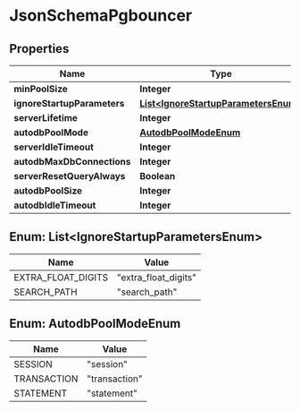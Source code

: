 # JsonSchemaPgbouncer

## Properties
Name | Type | Description | Notes
------------ | ------------- | ------------- | -------------
**minPoolSize** | **Integer** |  |  [optional]
**ignoreStartupParameters** | [**List&lt;IgnoreStartupParametersEnum&gt;**](#List&lt;IgnoreStartupParametersEnum&gt;) |  |  [optional]
**serverLifetime** | **Integer** |  |  [optional]
**autodbPoolMode** | [**AutodbPoolModeEnum**](#AutodbPoolModeEnum) |  |  [optional]
**serverIdleTimeout** | **Integer** |  |  [optional]
**autodbMaxDbConnections** | **Integer** |  |  [optional]
**serverResetQueryAlways** | **Boolean** |  |  [optional]
**autodbPoolSize** | **Integer** |  |  [optional]
**autodbIdleTimeout** | **Integer** |  |  [optional]

<a name="List<IgnoreStartupParametersEnum>"></a>
## Enum: List&lt;IgnoreStartupParametersEnum&gt;
Name | Value
---- | -----
EXTRA_FLOAT_DIGITS | &quot;extra_float_digits&quot;
SEARCH_PATH | &quot;search_path&quot;

<a name="AutodbPoolModeEnum"></a>
## Enum: AutodbPoolModeEnum
Name | Value
---- | -----
SESSION | &quot;session&quot;
TRANSACTION | &quot;transaction&quot;
STATEMENT | &quot;statement&quot;
